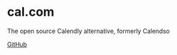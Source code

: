 # cal.com

The open source Calendly alternative, formerly Calendso

[GitHub](https://github.com/calcom/cal.com)